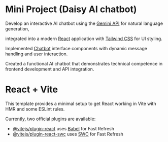 # Mini Project (Daisy AI chatbot)

Develop an interactive AI chatbot using the [Gemini API](https://ai.google.dev) for natural language generation, 

integrated into a modern [React](https://react.dev) application with [Tailwind CSS](https://tailwindcss.com) for UI styling.

Implemented [Chatbot](https://mini-project-gilt-ten.vercel.app/) interface components with dynamic message handling and user interaction.

Created a functional AI chatbot that demonstrates technical competence in frontend development and API integration.

# React + Vite

This template provides a minimal setup to get React working in Vite with HMR and some ESLint rules.

Currently, two official plugins are available:

- [@vitejs/plugin-react](https://github.com/vitejs/vite-plugin-react/blob/main/packages/plugin-react/README.md) uses [Babel](https://babeljs.io/) for Fast Refresh
- [@vitejs/plugin-react-swc](https://github.com/vitejs/vite-plugin-react-swc) uses [SWC](https://swc.rs/) for Fast Refresh

